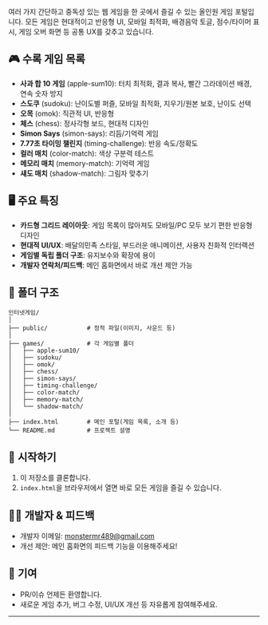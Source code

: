 여러 가지 간단하고 중독성 있는 웹 게임을 한 곳에서 즐길 수 있는 올인원 게임 포털입니다. 
모든 게임은 현대적이고 반응형 UI, 모바일 최적화, 배경음악 토글, 점수/타이머 표시, 게임 오버 화면 등 공통 UX를 갖추고 있습니다.

## 🎮 수록 게임 목록
- **사과 합 10 게임** (apple-sum10): 터치 최적화, 결과 복사, 빨간 그라데이션 배경, 연속 숫자 방지
- **스도쿠** (sudoku): 난이도별 퍼즐, 모바일 최적화, 지우기/원본 보호, 난이도 선택
- **오목** (omok): 직관적 UI, 반응형
- **체스** (chess): 정사각형 보드, 현대적 디자인
- **Simon Says** (simon-says): 리듬/기억력 게임
- **7.77초 타이밍 챌린지** (timing-challenge): 반응 속도/정확도
- **컬러 매치** (color-match): 색상 구분력 테스트
- **메모리 매치** (memory-match): 기억력 게임
- **섀도 매치** (shadow-match): 그림자 맞추기

## 🖥️ 주요 특징
- **카드형 그리드 레이아웃**: 게임 목록이 많아져도 모바일/PC 모두 보기 편한 반응형 디자인
- **현대적 UI/UX**: 배달의민족 스타일, 부드러운 애니메이션, 사용자 친화적 인터랙션
- **게임별 독립 폴더 구조**: 유지보수와 확장에 용이
- **개발자 연락처/피드백**: 메인 홈화면에서 바로 개선 제안 가능

## 📁 폴더 구조
```
인터넷게임/
│
├── public/           # 정적 파일(이미지, 사운드 등)
│
├── games/            # 각 게임별 폴더
│   ├── apple-sum10/
│   ├── sudoku/
│   ├── omok/
│   ├── chess/
│   ├── simon-says/
│   ├── timing-challenge/
│   ├── color-match/
│   ├── memory-match/
│   └── shadow-match/
│
├── index.html        # 메인 포털(게임 목록, 소개 등)
└── README.md         # 프로젝트 설명
```

## 🚀 시작하기
1. 이 저장소를 클론합니다.
2. `index.html`을 브라우저에서 열면 바로 모든 게임을 즐길 수 있습니다.

## 🙋‍♂️ 개발자 & 피드백
- 개발자 이메일: monstermr489@gmail.com
- 개선 제안: 메인 홈화면의 피드백 기능을 이용해주세요!

## 🤝 기여
- PR/이슈 언제든 환영합니다.
- 새로운 게임 추가, 버그 수정, UI/UX 개선 등 자유롭게 참여해주세요.

---